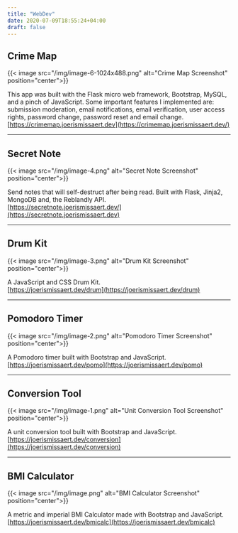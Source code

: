 ```yaml
---
title: "WebDev"
date: 2020-07-09T18:55:24+04:00
draft: false
---
```


## Crime Map

{{< image src="/img/image-6-1024x488.png" alt="Crime Map Screenshot" position="center">}}

This app was built with the Flask micro web framework, Bootstrap, MySQL, and a pinch of JavaScript. Some important features I implemented are: submission moderation, email notifications, email verification, user access rights, password change, password reset and email change.  
[https://crimemap.joerismissaert.dev](https://crimemap.joerismissaert.dev/)

___


## Secret Note

{{< image src="/img/image-4.png" alt="Secret Note Screenshot" position="center">}}

Send notes that will self-destruct after being read. Built with Flask, Jinja2, MongoDB and, the Reblandly API.  
[https://secretnote.joerismissaert.dev/](https://secretnote.joerismissaert.dev)

___


## Drum Kit

{{< image src="/img/image-3.png" alt="Drum Kit Screenshot" position="center">}}

A JavaScript and CSS Drum Kit.  
[https://joerismissaert.dev/drum](https://joerismissaert.dev/drum)


___


## Pomodoro Timer

{{< image src="/img/image-2.png" alt="Pomodoro Timer Screenshot" position="center">}}


A Pomodoro timer built with Bootstrap and JavaScript.  
[https://joerismissaert.dev/pomo](https://joerismissaert.dev/pomo)
___


## Conversion Tool

{{< image src="/img/image-1.png" alt="Unit Conversion Tool Screenshot" position="center">}}


A unit conversion tool built with Bootstrap and JavaScript.  
[https://joerismissaert.dev/conversion](https://joerismissaert.dev/conversion)

___


## BMI Calculator

{{< image src="/img/image.png" alt="BMI Calculator Screenshot" position="center">}}

A metric and imperial BMI Calculator made with Bootstrap and JavaScript.  
[https://joerismissaert.dev/bmicalc](https://joerismissaert.dev/bmicalc)
